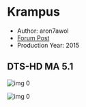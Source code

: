 # Krampus

* Author: aron7awol
* [Forum Post](https://www.avsforum.com/threads/bass-eq-for-filtered-movies.2995212/post-57316494)
* Production Year: 2015

## DTS-HD MA 5.1

![img 0](https://i.imgur.com/drpBEi8.jpg)

![img 0](https://i.imgur.com/GtRPJRH.jpg)

